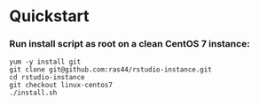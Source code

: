 # Quickstart

### Run install script as root on a clean CentOS 7 instance:
```
yum -y install git
git clone git@github.com:ras44/rstudio-instance.git
cd rstudio-instance
git checkout linux-centos7
./install.sh
```

